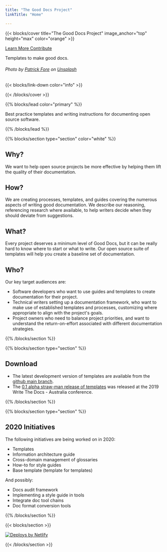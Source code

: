 ```yaml
---
title: "The Good Docs Project"
linkTitle: "Home"

---
```


{{< blocks/cover title="The Good Docs Project" image_anchor="top" height="max" color="orange" >}}

<div class="mx-auto">
	<a class="btn btn-lg btn-primary mr-3 mb-4" href="/about">
		Learn More <i class="fas fa-arrow-alt-circle-right ml-2"></i>
	</a>
	<a class="btn btn-lg btn-secondary mr-3 mb-4" href="/contribute">
		Contribute <i class="fab fa-github ml-2 "></i>
	</a>
	<p class="lead mt-5">Templates to make good docs.</p>
  <h6>  
    Photo by <a href="https://unsplash.com/@patrickian4?utm_source=unsplash&utm_medium=referral&utm_content=creditCopyText">Patrick Fore</a> on <a href="https://unsplash.com/s/photos/technical-writer?utm_source=unsplash&utm_medium=referral&utm_content=creditCopyText">Unsplash</a>
  </h6>
	{{< blocks/link-down color="info" >}}
</div>

{{< /blocks/cover >}}


{{% blocks/lead color="primary" %}}

Best practice templates and writing instructions for documenting open source software.

{{% /blocks/lead %}}


{{% blocks/section type="section" color="white" %}}

## Why?
We want to help open source projects be more effective by helping them lift the quality of their documentation.

## How?
We are creating processes, templates, and guides covering the numerous aspects of writing good documentation. We describe our reasoning, referencing research where available, to help writers decide when they should deviate from suggestions.

## What?
Every project deserves a minimum level of Good Docs, but it can be really hard to know where to start or what to write. Our open source suite of templates will help you create a baseline set of documentation.

## Who?
Our key target audiences are:

* Software developers who want to use guides and templates to create documentation for their project.
* Technical writers setting up a documentation framework, who want to make use of established templates and processes, customizing where appropriate to align with the project's goals.
* Project owners who need to balance project priorities, and want to understand the return-on-effort associated with different documentation strategies.

{{% /blocks/section %}}


{{% blocks/section type="section" %}}

## Download

* The latest development version of templates are available from the [github main branch](https://github.com/thegooddocsproject/templates).
* The [0.1 alpha straw-man release of templates](https://github.com/thegooddocsproject/templates/releases/tag/v0.1) was released at the 2019 Write The Docs - Australia conference.

{{% /blocks/section %}}


{{% blocks/section type="section" %}}

## 2020 Initiatives
The following initiatives are being worked on in 2020:
* Templates
* Information architecture guide
* Cross-domain management of glossaries 
* How-to for style guides
* Base template (template for templates)

And possibly:
* Docs audit framework
* Implementing a style guide in tools
* Integrate doc tool chains
* Doc format conversion tools

{{% /blocks/section %}}


{{< blocks/section >}}

<div class="col-12 text-center">
  <a href="https://www.netlify.com">
    <img src="https://www.netlify.com/img/global/badges/netlify-dark.svg" alt="Deploys by Netlify" />
  </a>
</div>

{{< /blocks/section >}}
